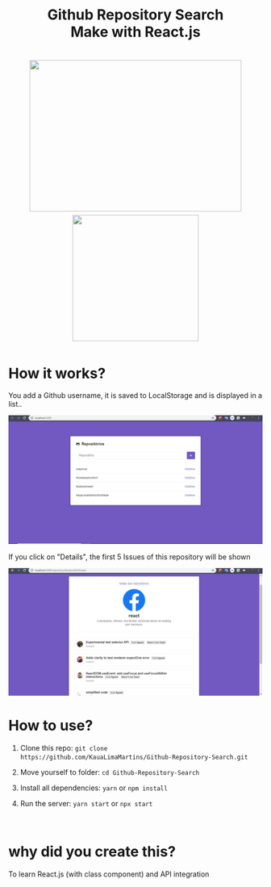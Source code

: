 <h1 align="center">
  Github Repository Search <br />
  Make with React.js
</h1>

<h1 align="center">
  <img src="https://dwglogo.com/wp-content/uploads/2017/09/1460px-React_logo.png" width="420px" height="300px" />
  <img src="https://i.pinimg.com/236x/b1/5e/ed/b15eedbdafbbdbca3249e3942f4faf3b.jpg" width="250px" height="250px" />
</h1>

# How it works?

You add a Github username, it is saved to LocalStorage and is displayed in a list.. <br />

<img src="./image 1.png" />

<br />

If you click on "Details", the first 5 Issues of this repository will be shown

<img src="./image 2.png" />

<br />

# How to use?

1. Clone this repo: `git clone https://github.com/KauaLimaMartins/Github-Repository-Search.git`

2. Move yourself to folder: `cd Github-Repository-Search`

3. Install all dependencies: `yarn` or `npm install`

4. Run the server: `yarn start` or `npx start`

<br />

# why did you create this?

To learn React.js (with class component) and API integration
